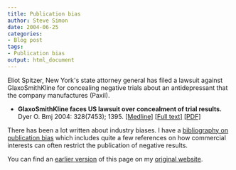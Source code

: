 ```yaml
---
title: Publication bias
author: Steve Simon
date: 2004-06-25
categories:
- Blog post
tags:
- Publication bias
output: html_document
---
```

Eliot Spitzer, New York's state attorney general has filed a lawsuit
against GlaxoSmithKline for concealing negative trials about an
antidepressant that the company manufactures (Paxil).

-   **GlaxoSmithKline faces US lawsuit over concealment of trial
    results.** Dyer O. Bmj 2004: 328(7453); 1395.
    [\[Medline\]](http://www.ncbi.nlm.nih.gov/entrez/query.fcgi?cmd=Retrieve&db=PubMed&list_uids=15191963&dopt=Abstract)
    [\[Full
    text\]](http://bmj.bmjjournals.com/cgi/content/full/328/7453/1395)
    [\[PDF\]](http://bmj.bmjjournals.com/cgi/reprint/328/7453/1395.pdf)

There has been a lot written about industry biases. I have a
[bibliography on publication bias](PublicationBias1.html) which includes
quite a few references on how commercial interests can often restrict
the publication of negative results.

You can find an [earlier version](http://www.pmean.com/04/PublicationBias2.html) of this page on my [original website](http://www.pmean.com/original_site.html).
